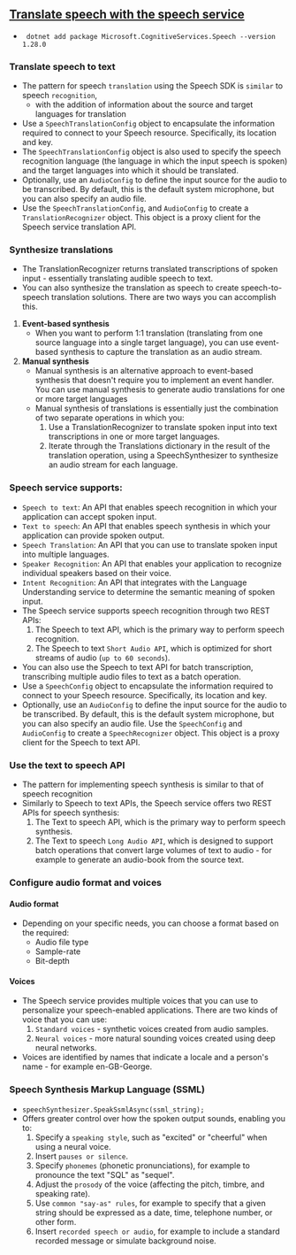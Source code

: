## [Translate speech with the speech service](https://learn.microsoft.com/en-nz/training/modules/translate-speech-speech-service/)
- ``` dotnet add package Microsoft.CognitiveServices.Speech --version 1.28.0```
### Translate speech to text
- The pattern for speech `translation` using the Speech SDK is `similar` to speech `recognition`,
  - with the addition of information about the source and target languages for translation
- Use a `SpeechTranslationConfig` object to encapsulate the information required to connect to your Speech resource. Specifically, its location and key.
- The `SpeechTranslationConfig` object is also used to specify the speech recognition language (the language in which the input speech is spoken) and the target languages into which it should be translated.
- Optionally, use an `AudioConfig` to define the input source for the audio to be transcribed. By default, this is the default system microphone, but you can also specify an audio file.
- Use the `SpeechTranslationConfig`, and `AudioConfig` to create a `TranslationRecognizer` object. This object is a proxy client for the Speech service translation API.

### Synthesize translations
- The TranslationRecognizer returns translated transcriptions of spoken input - essentially translating audible speech to text.
- You can also synthesize the translation as speech to create speech-to-speech translation solutions. There are two ways you can accomplish this.
1. **Event-based synthesis**
   - When you want to perform 1:1 translation (translating from one source language into a single target language), you can use event-based synthesis to capture the translation as an audio stream.
1. **Manual synthesis**
   - Manual synthesis is an alternative approach to event-based synthesis that doesn't require you to implement an event handler. You can use manual synthesis to generate audio translations for one or more target languages
   - Manual synthesis of translations is essentially just the combination of two separate operations in which you:
      1. Use a TranslationRecognizer to translate spoken input into text transcriptions in one or more target languages.
      1. Iterate through the Translations dictionary in the result of the translation operation, using a SpeechSynthesizer to synthesize an audio stream for each language.

### Speech service supports:
- `Speech to text`: An API that enables speech recognition in which your application can accept spoken input.
- `Text to speech`: An API that enables speech synthesis in which your application can provide spoken output.
- `Speech Translation`: An API that you can use to translate spoken input into multiple languages.
- `Speaker Recognition`: An API that enables your application to recognize individual speakers based on their voice.
- `Intent Recognition`: An API that integrates with the Language Understanding service to determine the semantic meaning of spoken input.
- The Speech service supports speech recognition through two REST APIs:
  1. The Speech to text API, which is the primary way to perform speech recognition.
  1. The Speech to text `Short Audio API`, which is optimized for short streams of audio (`up to 60 seconds`).
- You can also use the Speech to text API for batch transcription, transcribing multiple audio files to text as a batch operation.
- Use a `SpeechConfig` object to encapsulate the information required to connect to your Speech resource. Specifically, its location and key.
- Optionally, use an `AudioConfig` to define the input source for the audio to be transcribed. By default, this is the default system microphone, but you can also specify an audio file.
Use the `SpeechConfig` and `AudioConfig` to create a `SpeechRecognizer` object. This object is a proxy client for the Speech to text API.

### Use the text to speech API
- The pattern for implementing speech synthesis is similar to that of speech recognition
- Similarly to Speech to text APIs, the Speech service offers two REST APIs for speech synthesis:
  1. The Text to speech API, which is the primary way to perform speech synthesis.
  1. The Text to speech `Long Audio API`, which is designed to support batch operations that convert large volumes of text to audio - for example to generate an audio-book from the source text.

### Configure audio format and voices
#### Audio format
- Depending on your specific needs, you can choose a format based on the required:
  - Audio file type
  - Sample-rate
  - Bit-depth

#### Voices
- The Speech service provides multiple voices that you can use to personalize your speech-enabled applications. There are two kinds of voice that you can use:
  1. `Standard voices` - synthetic voices created from audio samples.
  1. `Neural voices` - more natural sounding voices created using deep neural networks.
- Voices are identified by names that indicate a locale and a person's name - for example en-GB-George.

### Speech Synthesis Markup Language (SSML)
- ```speechSynthesizer.SpeakSsmlAsync(ssml_string);```
- Offers greater control over how the spoken output sounds, enabling you to:
  1. Specify a `speaking style`, such as "excited" or "cheerful" when using a neural voice.
  1. Insert `pauses or silence`.
  1. Specify `phonemes` (phonetic pronunciations), for example to pronounce the text "SQL" as "sequel".
  1. Adjust the `prosody` of the voice (affecting the pitch, timbre, and speaking rate).
  1. Use `common "say-as" rules`, for example to specify that a given string should be expressed as a date, time, telephone number, or other form.
  1. Insert `recorded speech or audio`, for example to include a standard recorded message or simulate background noise.
